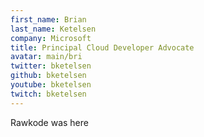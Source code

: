 ```yaml
---
first_name: Brian
last_name: Ketelsen
company: Microsoft
title: Principal Cloud Developer Advocate
avatar: main/bri
twitter: bketelsen
github: bketelsen
youtube: bketelsen
twitch: bketelsen
---
```


Rawkode was here
